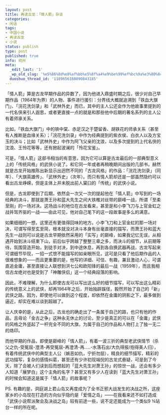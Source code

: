 ```yaml
---
layout: post
title: 再读古龙：「情人箭」杂谈
categories:
- 闲话
tags:
- 中国小说
- 再读古龙
- 小说
status: publish
type: post
published: true
info: 杭州
meta:
  _edit_last: '1'
  _wp_old_slug: '%e5%86%8d%e8%af%bb%e5%8f%a4%e9%be%99%ef%bc%9a%e3%80%8c%e6%83%85%e4%ba%ba%e7%ae%ad%e3%80%8d%e6%9d%82%e8%b0%88'
  duoshuo_thread_id: '1189656188090843185'
---
```


「情人箭」算是古龙早期作品的异数了，因为他进入鼎盛时期之后，很少对自己早期作品（1964年为界）的人物、事件进行援引：分界线大概就追溯到「铁血大旗门」、「浣花洗剑录」和「武林外史」而已，其中的主人公还会作为他故事里提到的一代名侠来引人遐思，或者更直接一点的就是和那些他中后期的著名系列的主人公有着师承关系。

比如，「铁血大旗门」中的铁中棠、赤足汉之于楚留香、胡铁花的师承关系（甚至有人推断是血缘关系）；「浣花洗剑录」中作为经典提到的紫衣侯、白衣人以及方宝玉的决斗；比如「武林外史」中作为阿飞父亲的沈浪，以及多次提到的上代名侠的沈浪、王怜花等等，还有掀起波澜的「怜花宝鉴」。

可是，「情人箭」这部书相当的有意思，因为它可以算是古龙最后的一部典型意义上的「传统风格」的武侠小说了。和它同一年或者再稍晚期间出版的几部书，赫然就是古龙开始推陈出新显示出迥然不同的「古龙风格」的作品：「浣花洗剑录」（同年）、「大旗英雄传」、「武林外史」（次年）。而只有情人箭却还是一部虽然隐约可以看出古龙峥嵘，但是主体上并未脱出前人窠臼的「传统」的武侠小说。

但是，古龙即使到了后期，依然会一次又一次的提起他在「情人箭」中写到的一场经典的决斗，那就是萧王孙和蓝大先生之间大铁椎对丝带的巅峰一战，所谓「至柔至刚」的一场对决。这场战斗的地位在古龙看来，甚至是和小李飞刀与上官金虹之战并驾齐驱的一战——由此可见，他对自己笔下的这一段故事是多么的满意。

如果细细的一想，这里还有更值得回味的地方。小李飞刀和上官金虹的那一场对决，可谓写得至玄至简，根本就没对决斗本身有丝毫直接的描写，而萧王孙和蓝大先生一战则可以说是古龙早期依然采用的「实写」的巅峰，如果我记忆无误，从相遇开始到决斗结束下山，前后似乎跨越了整整三章之多，而决斗的细节，从前期等待，氛围营造开始，到徒手对决，到中途休息，再到各自换武器再战，古龙写起来可谓细节毕现，一招一式恨不能描写的如亲眼所见，这可是只看了他后期作品的人很难想象的——而且更重要的是，他写的详细、可信、有趣，兼且激动人心，可谓直追金庸，甚至直接让人联想到洪七公和欧阳锋的最后一战（1959年），而且我相信古龙绝对也是受到了「神雕侠侣」这一个经典段落的影响。

因此，不难理解，为什么即使古龙可以写出这么好的细节描写，可以写出这么精彩的传统意义上的武侠，却再1964年之后，开始独辟蹊径，毅然开始了自己的「新」武侠之路。因为，即使他可以做到这个程度，却依然在金庸的阴影之下，最多做到逼近，却实在难以谈到超越了。

让人庆幸的是，从此之后，古龙也的确走出了一条属于自己的路，也只有他的作品，且毋论「金古之争」这种永无休止的讨论，至少是真正的可以在「金庸」武侠的风格之外竖起了一杆完全不同的大旗，为属于自己的作品和人物打上了独一无二的烙印。

而他早期的作品，即使是巅峰的「情人箭」，有着一波三折的典型老武侠情节（杀父之仇-受冤屈-澄清-再受冤屈-再澄清-再.....-水落石出/大仇得报/抱得美人归），有着传统武侠中的典型主人公（嫉恶如仇，宁折勿屈），精良的细节描写，精彩的武功描写，复杂的感情纠葛，甚至还有少许初现端倪的古龙式悬疑，可是到了今天，除了会被人们读到后而想起的「蓝大先生对萧王孙」的惊世一战，还会有多少人知道「展梦白」这个主角的名字？甚至又有多少人在读到「蓝大先生对萧王孙」的时候会知道这是属于「情人箭」的故事呢？

PS. 有趣的是，洞庭湖上君山岛又再度成为了全书正邪大战发生的决战之所，这座家乡的小岛现在打造的方向似乎隐约是「爱情之岛」——在我看来还不如打造成「武侠小说帮派聚会及决战之岛」较有前途一些，说不定还能成为一个类似9 ¾站台一样的所在呢。

